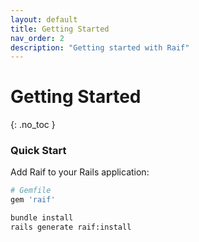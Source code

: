 ```yaml
---
layout: default
title: Getting Started
nav_order: 2
description: "Getting started with Raif"
---
```


# Getting Started
{: .no_toc }


### Quick Start

Add Raif to your Rails application:

```ruby
# Gemfile
gem 'raif'
```

```bash
bundle install
rails generate raif:install
```